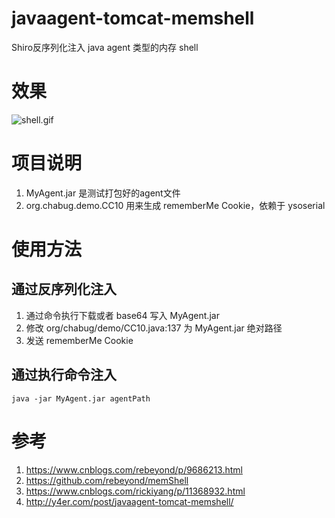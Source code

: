 # javaagent-tomcat-memshell
Shiro反序列化注入 java agent 类型的内存 shell

# 效果
![shell.gif](https://qiita-image-store.s3.ap-northeast-1.amazonaws.com/0/593424/21f519ec-a731-13c4-eb06-60d03b75fc67.gif)

# 项目说明
1. MyAgent.jar 是测试打包好的agent文件
2. org.chabug.demo.CC10 用来生成 rememberMe Cookie，依赖于 ysoserial

# 使用方法

## 通过反序列化注入
1. 通过命令执行下载或者 base64 写入 MyAgent.jar
2. 修改 org/chabug/demo/CC10.java:137 为 MyAgent.jar 绝对路径
3. 发送 rememberMe Cookie

## 通过执行命令注入
```
java -jar MyAgent.jar agentPath
```

# 参考
1. https://www.cnblogs.com/rebeyond/p/9686213.html
2. https://github.com/rebeyond/memShell
3. https://www.cnblogs.com/rickiyang/p/11368932.html
4. http://y4er.com/post/javaagent-tomcat-memshell/
